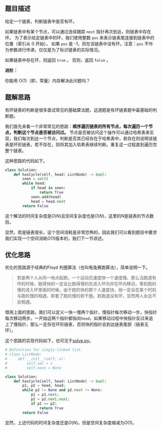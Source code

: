 ## 题目描述

给定一个链表，判断链表中是否有环。

如果链表中有某个节点，可以通过连续跟踪 `next` 指针再次到达，则链表中存在环。 为了表示给定链表中的环，我们使用整数 `pos` 来表示链表尾连接到链表中的位置（索引从 0 开始）。 如果 `pos` 是 -1，则在该链表中没有环。注意：`pos` 不作为参数进行传递，仅仅是为了标识链表的实际情况。

如果链表中存在环，则返回 `true` 。 否则，返回 `false` 。

**进阶：**

你能用 O(1)（即，常量）内存解决此问题吗？

## 题解思路

有环链表的判断是很多面试常见的基础算法题，这道题是有环链表题中最基础的判断题。

我们首先来看一个非常常见的思路：**顺序遍历链表的所有节点，每次遍历一个节点，判断这个节点是否被访问过。** 节点是否被访问这个操作可以通过哈希表来实现，我们每次到达一个节点，判断是否其已经存在于哈希表中，若存在则说明该链表是环形链表，若不存在，则将其加入哈希表继续判断。重复这一过程直到遍历完整个链表。

这种思路的代码如下。

```python
class Solution:
    def hasCycle(self, head: ListNode) -> bool:
        seen = set()
        while head:
            if head in seen:
                return True
            seen.add(head)
            head = head.next
        return False
```
这个解法的时间复杂度是$O(N)$且空间复杂度也是$O(N)$，这里的$N$是链表的节点数目。

显然，若是链表很长，这个空间消耗是非常恐怖的，因此我们可以看到题目中要求我们实现一个空间消耗$O(1)$版本的，我们下一节讲述。

## 优化思路

优化的思路源于经典的Floyd 判圈算法（也叫龟兔赛跑算法），简单说明一下。

> 若是两个人从同一地点起跑，一个运动员速度快一个速度慢。那么当跑道有环的时候，跑得快的一定会比跑得慢的先进入环内并在环内移动，等到跑的慢的进入环里面的时候，由于跑的快的那个人速度快，他一定会在某个时刻与跑的慢的相遇，即套了跑的慢的若干圈。若跑道没有环，显然两人永远不会相遇。

借用上面的思路，我们可以定义一快一慢两个指针，慢指针每次移动一步，快指针每次移动两步。一开始这两个指针都指向`head`，如果移动过程中快指针反过来追上了慢指针，那么一定存在环形链表，否则快的指针会到达链表尾部（链表无环）。

这个思路的实现代码如下，也可见于[solve.py](./solve.py)。

```python
# Definition for singly-linked list.
# class ListNode:
#     def __init__(self, x):
#         self.val = x
#         self.next = None

class Solution:
    def hasCycle(self, head: ListNode) -> bool:
        p1, p2 = head, head;
        while p2 != None and p2.next != None:
            p1 = p1.next;
            p2 = p2.next.next;
            if p1 == p2:
                return True
        return False
```
显然，上述代码的时间复杂度还是$O(N)$，但是空间复杂度缩减为$O(1)$。
